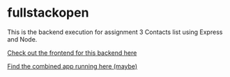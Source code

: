 # fullstackopen 

This is the backend execution for assignment 3 Contacts list using Express and Node.

[Check out the frontend for this backend here](https://github.com/evakristinat/fullstackopen-3-frontend)

[Find the combined app running here (maybe)](https://shrieking-skeleton-33953.herokuapp.com)


